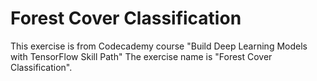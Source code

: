 # Forest Cover Classification

This exercise is from Codecademy course "Build Deep Learning Models with TensorFlow Skill Path" The exercise name is "Forest Cover Classification".

